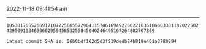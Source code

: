 2022-11-18 09:41:54 am

---

`1053017655266917107225685572964115746169492760221036186603331182022502429509193463366295945853255845040246495167264882707869`

`Latest commit SHA is: 56b0bdf162d5d3f519dedb24b818e461a3780294 `
